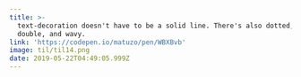 ```yaml
---
title: >-
  text-decoration doesn't have to be a solid line. There's also dotted, dashed,
  double, and wavy.
link: 'https://codepen.io/matuzo/pen/WBXBvb'
image: til/til14.png
date: 2019-05-22T04:49:05.999Z
---
```


